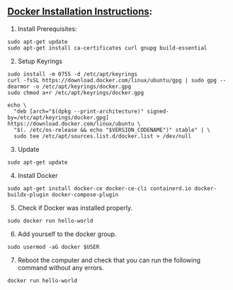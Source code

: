 ## [Docker Installation Instructions](https://docs.docker.com/engine/install/ubuntu/#set-up-the-repository):
1. Install Prerequisites:
```
sudo apt-get update
sudo apt-get install ca-certificates curl gnupg build-essential
```
2. Setup Keyrings
```
sudo install -m 0755 -d /etc/apt/keyrings
curl -fsSL https://download.docker.com/linux/ubuntu/gpg | sudo gpg --dearmor -o /etc/apt/keyrings/docker.gpg
sudo chmod a+r /etc/apt/keyrings/docker.gpg

echo \
  "deb [arch="$(dpkg --print-architecture)" signed-by=/etc/apt/keyrings/docker.gpg] https://download.docker.com/linux/ubuntu \
  "$(. /etc/os-release && echo "$VERSION_CODENAME")" stable" | \
  sudo tee /etc/apt/sources.list.d/docker.list > /dev/null
```
3. Update
```
sudo apt-get update
```
4. Install Docker
```
sudo apt-get install docker-ce docker-ce-cli containerd.io docker-buildx-plugin docker-compose-plugin
```
5. Check if Docker was installed properly.
```
sudo docker run hello-world
```
6. Add yourself to the docker group.
```
sudo usermod -aG docker $USER
```
7. Reboot the computer and check that you can run the following command without any errors.
```
docker run hello-world
```
